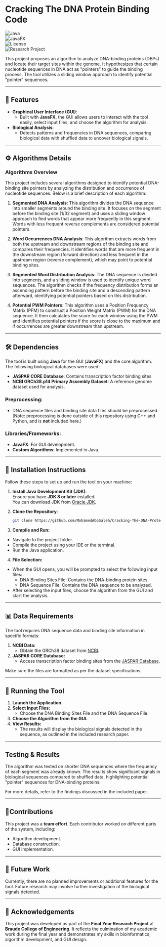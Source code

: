 # Cracking The DNA Protein Binding Code
![Java](https://img.shields.io/badge/Java-ED8B00?style=for-the-badge&logo=java&logoColor=white)  
![JavaFX](https://img.shields.io/badge/JavaFX-GUI-blue?style=for-the-badge)  
![License](https://img.shields.io/badge/License-Academic-red?style=for-the-badge)  
![Research Project](https://img.shields.io/badge/Research_Project-Braude_College_of_Engineering-blue?style=for-the-badge)


This project proposes an algorithm to analyze DNA-binding proteins (DBPs) and locate their target sites within the genome. It hypothesizes that certain nucleotide sequences in DNA act as "pointers" to guide the binding process. The tool utilizes a sliding window approach to identify potential "pointer" sequences.

---

## 🧬 Features

- **Graphical User Interface (GUI)**:
  - Built with **JavaFX**, the GUI allows users to interact with the tool easily, select input files, and choose the algorithm for analysis.
- **Biological Analysis**:
  - Detects patterns and frequencies in DNA sequences, comparing biological data with shuffled data to uncover biological signals.

---

## ⚙️ Algorithms Details

### Algorithms Overview
This project includes several algorithms designed to identify potential DNA-binding site pointers by analyzing the distribution and occurrence of nucleotide sequences. Below is a brief description of each algorithm:

1. **Segmented DNA Analysis**: This algorithm divides the DNA sequence into smaller segments around the binding site. It focuses on the segment before the binding site (1/32 segment) and uses a sliding window approach to find words that appear more frequently in this segment. Words with less frequent reverse complements are considered potential pointers.

2. **Word Occurrences DNA Analysis**: This algorithm extracts words from both the upstream and downstream regions of the binding site and compares their frequencies. It identifies words that are more frequent in the downstream region (forward direction) and less frequent in the upstream region (reverse complement), which may point to potential binding sites.

3. **Segmented Word Distribution Analysis**: The DNA sequence is divided into segments, and a sliding window is used to identify unique word sequences. The algorithm checks if the frequency distribution forms an ascending pattern before the binding site and a descending pattern afterward, identifying potential pointers based on this distribution.

4. **Potential PWM Pointers**: This algorithm uses a Position Frequency Matrix (PFM) to construct a Position Weight Matrix (PWM) for the DNA sequence. It then calculates the score for each window using the PWM and identifies potential pointers if the score is close to the maximum and if occurrences are greater downstream than upstream.

---

## 🛠️ Dependencies

The tool is built using **Java** for the GUI (**JavaFX**) and the core algorithm. The following biological databases were used:

- **JASPAR CORE Database**: Contains transcription factor binding sites.
- **NCBI GRCh38.p14 Primary Assembly Dataset**: A reference genome dataset used for analysis.

### Preprocessing:
- DNA sequence files and binding site data files should be preprocessed. (Note: preprocessing is done outside of this repository using C++ and Python, and is **not** included here.)

### Libraries/Frameworks:
- **JavaFX**: For GUI development.
- **Custom Algorithms**: Implemented in Java.

---

## 📝 Installation Instructions

Follow these steps to set up and run the tool on your machine:

1. **Install Java Development Kit (JDK)**:  
   Ensure you have **JDK 8 or later** installed.  
   You can download JDK from [Oracle JDK](https://www.oracle.com/java/technologies/javase-downloads.html).

2. **Clone the Repository**:
   ```bash
   git clone https://github.com/MohamedAboSaleh/Cracking-The-DNA-Protein-Binding-Code.git
   
3. **Compile and Run:**
- Navigate to the project folder.
- Compile the project using your IDE or the terminal.
- Run the Java application.

4. **File Selection:**

- When the GUI opens, you will be prompted to select the following input files:
  - DNA Binding Sites File: Contains the DNA-binding protein sites.
  - DNA Sequence File: Contains the DNA sequence to be analyzed.
- After selecting the input files, choose the algorithm from the GUI and start the analysis.

---
## 📊 Data Requirements
The tool requires DNA sequence data and binding site information in specific formats:

1. **NCBI Data:**
   - Obtain the GRCh38 dataset from [NCBI](https://www.ncbi.nlm.nih.gov).
2. **JASPAR CORE Database:**
   - Access transcription factor binding sites from the [JASPAR Database](https://jaspar.elixir.no).
   
Make sure the files are formatted as per the dataset specifications.

---

## 🚀 Running the Tool
1. **Launch the Application.**
2. **Select Input Files:**
   - Choose the DNA Binding Sites File and the DNA Sequence File.
3. **Choose the Algorithm from the GUI.**
4. **View Results:**
   - The results will display the biological signals detected in the sequence, as outlined in the included research paper.
   
---
##  Testing & Results
The algorithm was tested on shorter DNA sequences where the frequency of each segment was already known. The results show significant signals in biological sequences compared to shuffled data, highlighting potential "pointer" sequences for DNA-binding proteins.

For more details, refer to the findings discussed in the included paper.

---

## 🤝Contributions
This project was a **team effort**. Each contributor worked on different parts of the system, including:

- Algorithm development.
- Database construction.
- GUI implementation.

---

## 🚧 Future Work
Currently, there are no planned improvements or additional features for the tool. Future research may involve further investigation of the biological signals detected.

---
## 📄 Acknowledgements

This project was developed as part of the **Final Year Research Project** at **Braude College of Engineering**. It reflects the culmination of my academic work during the final year and demonstrates my skills in bioinformatics, algorithm development, and GUI design.
